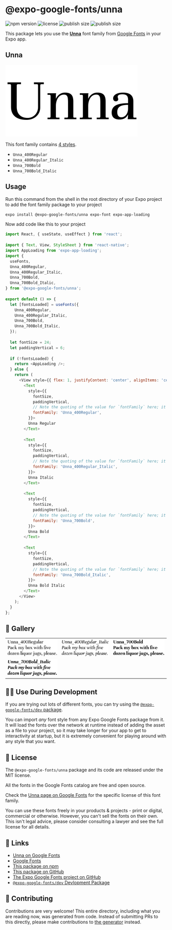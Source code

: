 # @expo-google-fonts/unna

![npm version](https://flat.badgen.net/npm/v/@expo-google-fonts/unna)
![license](https://flat.badgen.net/github/license/expo/google-fonts)
![publish size](https://flat.badgen.net/packagephobia/install/@expo-google-fonts/unna)
![publish size](https://flat.badgen.net/packagephobia/publish/@expo-google-fonts/unna)

This package lets you use the [**Unna**](https://fonts.google.com/specimen/Unna) font family from [Google Fonts](https://fonts.google.com/) in your Expo app.

## Unna

![Unna](./font-family.png)

This font family contains [4 styles](#-gallery).

- `Unna_400Regular`
- `Unna_400Regular_Italic`
- `Unna_700Bold`
- `Unna_700Bold_Italic`

## Usage

Run this command from the shell in the root directory of your Expo project to add the font family package to your project
```sh
expo install @expo-google-fonts/unna expo-font expo-app-loading
```

Now add code like this to your project
```js
import React, { useState, useEffect } from 'react';

import { Text, View, StyleSheet } from 'react-native';
import AppLoading from 'expo-app-loading';
import {
  useFonts,
  Unna_400Regular,
  Unna_400Regular_Italic,
  Unna_700Bold,
  Unna_700Bold_Italic,
} from '@expo-google-fonts/unna';

export default () => {
  let [fontsLoaded] = useFonts({
    Unna_400Regular,
    Unna_400Regular_Italic,
    Unna_700Bold,
    Unna_700Bold_Italic,
  });

  let fontSize = 24;
  let paddingVertical = 6;

  if (!fontsLoaded) {
    return <AppLoading />;
  } else {
    return (
      <View style={{ flex: 1, justifyContent: 'center', alignItems: 'center' }}>
        <Text
          style={{
            fontSize,
            paddingVertical,
            // Note the quoting of the value for `fontFamily` here; it expects a string!
            fontFamily: 'Unna_400Regular',
          }}>
          Unna Regular
        </Text>

        <Text
          style={{
            fontSize,
            paddingVertical,
            // Note the quoting of the value for `fontFamily` here; it expects a string!
            fontFamily: 'Unna_400Regular_Italic',
          }}>
          Unna Italic
        </Text>

        <Text
          style={{
            fontSize,
            paddingVertical,
            // Note the quoting of the value for `fontFamily` here; it expects a string!
            fontFamily: 'Unna_700Bold',
          }}>
          Unna Bold
        </Text>

        <Text
          style={{
            fontSize,
            paddingVertical,
            // Note the quoting of the value for `fontFamily` here; it expects a string!
            fontFamily: 'Unna_700Bold_Italic',
          }}>
          Unna Bold Italic
        </Text>
      </View>
    );
  }
};

```

## 🔡 Gallery


||||
|-|-|-|
|![Unna_400Regular](./Unna_400Regular.ttf.png)|![Unna_400Regular_Italic](./Unna_400Regular_Italic.ttf.png)|![Unna_700Bold](./Unna_700Bold.ttf.png)||
|![Unna_700Bold_Italic](./Unna_700Bold_Italic.ttf.png)||||


## 👩‍💻 Use During Development

If you are trying out lots of different fonts, you can try using the [`@expo-google-fonts/dev` package](https://github.com/expo/google-fonts/tree/master/font-packages/dev#readme).

You can import *any* font style from any Expo Google Fonts package from it. It will load the fonts
over the network at runtime instead of adding the asset as a file to your project, so it may take longer
for your app to get to interactivity at startup, but it is extremely convenient
for playing around with any style that you want.

## 📖 License

The `@expo-google-fonts/unna` package and its code are released under the MIT license.

All the fonts in the Google Fonts catalog are free and open source.

Check the [Unna page on Google Fonts](https://fonts.google.com/specimen/Unna) for the specific license of this font family.

You can use these fonts freely in your products & projects - print or digital, commercial or otherwise. However, you can't sell the fonts on their own. This isn't legal advice, please consider consulting a lawyer and see the full license for all details.

## 🔗 Links

- [Unna on Google Fonts](https://fonts.google.com/specimen/Unna)
- [Google Fonts](https://fonts.google.com/)
- [This package on npm](https://www.npmjs.com/package/@expo-google-fonts/unna)
- [This package on GitHub](https://github.com/expo/google-fonts/tree/master/font-packages/unna)
- [The Expo Google Fonts project on GitHub](https://github.com/expo/google-fonts)
- [`@expo-google-fonts/dev` Devlopment Package](https://github.com/expo/google-fonts/tree/master/font-packages/dev)

## 🤝 Contributing

Contributions are very welcome! This entire directory, including what you are reading now, was generated from code. Instead of submitting PRs to this directly, please make contributions to [the generator](https://github.com/expo/google-fonts/tree/master/packages/generator) instead.

